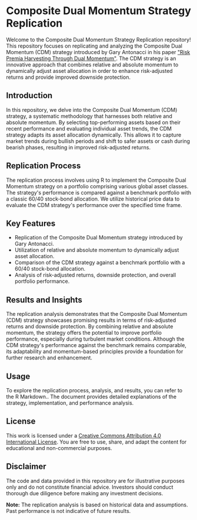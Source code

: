 # Composite Dual Momentum Strategy Replication

Welcome to the Composite Dual Momentum Strategy Replication repository! This repository focuses on replicating and analyzing the Composite Dual Momentum (CDM) strategy introduced by Gary Antonacci in his paper ["Risk Premia Harvesting Through Dual Momentum"](https://papers.ssrn.com/sol3/papers.cfm?abstract_id=2042750). The CDM strategy is an innovative approach that combines relative and absolute momentum to dynamically adjust asset allocation in order to enhance risk-adjusted returns and provide improved downside protection.

## Introduction

In this repository, we delve into the Composite Dual Momentum (CDM) strategy, a systematic methodology that harnesses both relative and absolute momentum. By selecting top-performing assets based on their recent performance and evaluating individual asset trends, the CDM strategy adapts its asset allocation dynamically. This allows it to capture market trends during bullish periods and shift to safer assets or cash during bearish phases, resulting in improved risk-adjusted returns.

## Replication Process

The replication process involves using R to implement the Composite Dual Momentum strategy on a portfolio comprising various global asset classes. The strategy's performance is compared against a benchmark portfolio with a classic 60/40 stock-bond allocation. We utilize historical price data to evaluate the CDM strategy's performance over the specified time frame.

## Key Features

- Replication of the Composite Dual Momentum strategy introduced by Gary Antonacci.
- Utilization of relative and absolute momentum to dynamically adjust asset allocation.
- Comparison of the CDM strategy against a benchmark portfolio with a 60/40 stock-bond allocation.
- Analysis of risk-adjusted returns, downside protection, and overall portfolio performance.

## Results and Insights

The replication analysis demonstrates that the Composite Dual Momentum (CDM) strategy showcases promising results in terms of risk-adjusted returns and downside protection. By combining relative and absolute momentum, the strategy offers the potential to improve portfolio performance, especially during turbulent market conditions. Although the CDM strategy's performance against the benchmark remains comparable, its adaptability and momentum-based principles provide a foundation for further research and enhancement.

## Usage

To explore the replication process, analysis, and results, you can refer to the R Markdown.. The document provides detailed explanations of the strategy, implementation, and performance analysis.

## License

This work is licensed under a [Creative Commons Attribution 4.0 International License](https://creativecommons.org/licenses/by/4.0/). You are free to use, share, and adapt the content for educational and non-commercial purposes.

## Disclaimer

The code and data provided in this repository are for illustrative purposes only and do not constitute financial advice. Investors should conduct thorough due diligence before making any investment decisions.

**Note:** The replication analysis is based on historical data and assumptions. Past performance is not indicative of future results.

